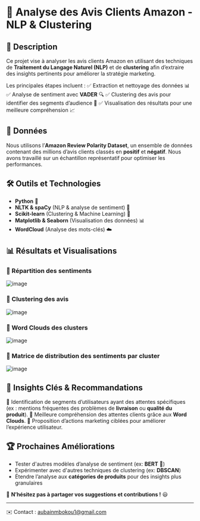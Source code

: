 # 📌 Analyse des Avis Clients Amazon - NLP & Clustering

## 📖 Description
Ce projet vise à analyser les avis clients Amazon en utilisant des techniques de **Traitement du Langage Naturel (NLP)** et de **clustering** afin d’extraire des insights pertinents pour améliorer la stratégie marketing.

Les principales étapes incluent :
✅ Extraction et nettoyage des données 📊
✅ Analyse de sentiment avec **VADER** 🔍
✅ Clustering des avis pour identifier des segments d’audience 🎯
✅ Visualisation des résultats pour une meilleure compréhension 📈

## 📂 Données
Nous utilisons l’**Amazon Review Polarity Dataset**, un ensemble de données contenant des millions d’avis clients classés en **positif** et **négatif**. Nous avons travaillé sur un échantillon représentatif pour optimiser les performances.

## 🛠️ Outils et Technologies
- **Python** 🐍
- **NLTK & spaCy** (NLP & analyse de sentiment) 🧠
- **Scikit-learn** (Clustering & Machine Learning) 🤖
- **Matplotlib & Seaborn** (Visualisation des données) 📊
- **WordCloud** (Analyse des mots-clés) ☁️

## 📊 Résultats et Visualisations

### 📌 Répartition des sentiments

![image](https://github.com/user-attachments/assets/347fcc74-ec5a-47a0-be77-51c1c2a501cf)


### 📌 Clustering des avis

![image](https://github.com/user-attachments/assets/7ace6810-1b96-4985-bea1-2728ad2ff840)


### 📌 Word Clouds des clusters

![image](https://github.com/user-attachments/assets/849f31d2-842c-42b6-a847-06e995b22837)


### 📌 Matrice de distribution des sentiments par cluster

![image](https://github.com/user-attachments/assets/e62624c3-a969-4a42-926f-6a3becb4f69d)


## 🎯 Insights Clés & Recommandations
🔹 Identification de segments d’utilisateurs ayant des attentes spécifiques (ex : mentions fréquentes des problèmes de **livraison** ou **qualité du produit**).
🔹 Meilleure compréhension des attentes clients grâce aux **Word Clouds**.
🔹 Proposition d’actions marketing ciblées pour améliorer l’expérience utilisateur.


## 🏆 Prochaines Améliorations
- Tester d'autres modèles d’analyse de sentiment (ex: **BERT** 🦾)
- Expérimenter avec d'autres techniques de clustering (ex: **DBSCAN**)
- Étendre l’analyse aux **catégories de produits** pour des insights plus granulaires

📢 **N’hésitez pas à partager vos suggestions et contributions !** 😃

---
✉️ Contact : aubainmbokou1@gmail.com


